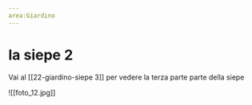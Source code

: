 ```yaml
---
area:Giardino
---
```

# la siepe 2

Vai al [[22-giardino-siepe 3]] per vedere la terza parte parte della siepe

![[foto_12.jpg]]